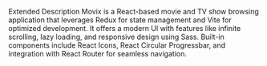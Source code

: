 Extended Description
Movix is a React-based movie and TV show browsing application that leverages Redux for state management and Vite for optimized development. It offers a modern UI with features like infinite scrolling, lazy loading, and responsive design using Sass. Built-in components include React Icons, React Circular Progressbar, and integration with React Router for seamless navigation.
